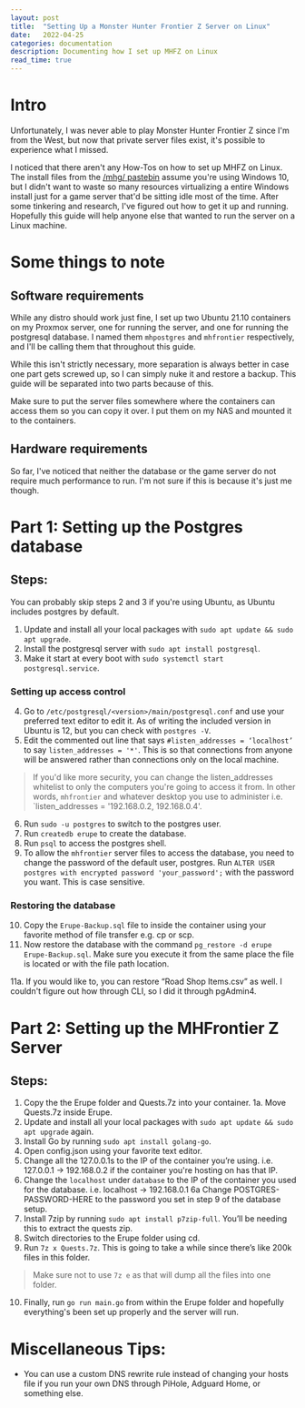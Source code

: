 ```yaml
---
layout: post
title:  "Setting Up a Monster Hunter Frontier Z Server on Linux"
date:   2022-04-25
categories: documentation
description: Documenting how I set up MHFZ on Linux
read_time: true
---
```


# Intro

Unfortunately, I was never able to play Monster Hunter Frontier Z since I'm from the West, but now that private server files exist, it's possible to experience what I missed.

I noticed that there aren't any How-Tos on how to set up MHFZ on Linux. The install files from the [/mhg/ pastebin](https://pastebin.com/QqAwZSTC) assume you're using Windows 10, but I didn't want to waste so many resources virtualizing a entire Windows install just for a game server that'd be sitting idle most of the time. After some tinkering and research, I've figured out how to get it up and running. Hopefully this guide will help anyone else that wanted to run the server on a Linux machine.

# Some things to note

## Software requirements

While any distro should work just fine, I set up two Ubuntu 21.10 containers on my Proxmox server, one for running the server, and one for running the postgresql database. I named them `mhpostgres` and `mhfrontier` respectively, and I'll be calling them that throughout this guide.

While this isn't strictly necessary, more separation is always better in case one part gets screwed up, so I can simply nuke it and restore a backup. This guide will be separated into two parts because of this.

Make sure to put the server files somewhere where the containers can access them so you can copy it over. I put them on my NAS and mounted it to the containers. 

## Hardware requirements

So far, I've noticed that neither the database or the game server do not require much performance to run. I'm not sure if this is because it's just me though.

# Part 1: Setting up the Postgres database

## Steps:

You can probably skip steps 2 and 3 if you're using Ubuntu, as Ubuntu includes postgres by default.
1. Update and install all your local packages with `sudo apt update && sudo apt upgrade`.
2. Install the postgresql server with `sudo apt install postgresql`.
3. Make it start at every boot with `sudo systemctl start postgresql.service`.

### Setting up access control

4. Go to `/etc/postgresql/<version>/main/postgresql.conf` and use your preferred text editor to edit it. As of writing the included version in Ubuntu is 12, but you can check with `postgres -V`.
5. Edit the commented out line that says `#listen_addresses = ‘localhost’` to say  `listen_addresses = '*'`.
This is so that connections from anyone will be answered rather than connections only on the local machine.

> If you'd like more security, you can change the listen_addresses whitelist to only the computers you're going to access it from. In other words, `mhfrontier` and whatever desktop you use to administer i.e. `listen_addresses = '192.168.0.2, 192.168.0.4'.

6. Run `sudo -u postgres` to switch to the postgres user.
7. Run `createdb erupe` to create the database.
8. Run `psql` to access the postgres shell.
9. To allow the `mhfrontier` server files to access the database, you need to change the password of the default user, postgres. Run `ALTER USER postgres with encrypted password 'your_password';` with the password you want. This is case sensitive.

### Restoring the database

10. Copy the `Erupe-Backup.sql` file to inside the container using your favorite method of file transfer e.g. cp or scp.
11. Now restore the database with the command `pg_restore -d erupe Erupe-Backup.sql`. Make sure you execute it from the same place the file is located or with the file path location.

11a. If you would like to, you can restore “Road Shop Items.csv” as well. I couldn't figure out how through CLI, so I did it through pgAdmin4.

# Part 2: Setting up the MHFrontier Z Server

## Steps:
1. Copy the the Erupe folder and Quests.7z into your container. 
1a. Move Quests.7z inside Erupe.
2. Update and install all your local packages with `sudo apt update && sudo apt upgrade` again.
3. Install Go by running `sudo apt install golang-go`.
4. Open config.json using your favorite text editor.
5. Change all the 127.0.0.1s to the IP of the container you’re using. i.e. 127.0.0.1 -> 192.168.0.2 if the container you're hosting on has that IP.
6. Change the `localhost` under `database` to the IP of the container you used for the database. i.e. localhost -> 192.168.0.1
6a Change POSTGRES-PASSWORD-HERE to the password you set in step 9 of the database setup.
7. Install 7zip by running `sudo apt install p7zip-full`. You’ll be needing this to extract the quests zip.
8. Switch directories to the Erupe folder using cd.
9. Run `7z x Quests.7z`. This is going to take a while since there’s like 200k files in this folder.
> Make sure not to use `7z e` as that will dump all the files into one folder.

10. Finally, run `go run main.go` from within the Erupe folder and hopefully everything's been set up properly and the server will run.

# Miscellaneous Tips:
* You can use a custom DNS rewrite rule instead of changing your hosts file if you run your own DNS through PiHole, Adguard Home, or something else.